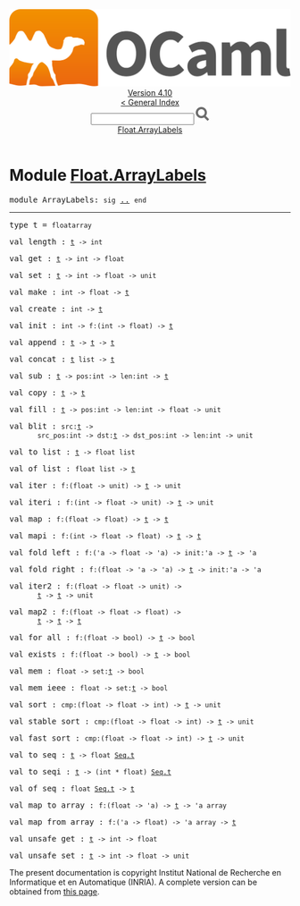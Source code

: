 <!-- ((! set title API !)) ((! set documentation !)) ((! set api !)) ((! set nobreadcrumb !)) -->
<div class="api"><header><nav class="toc brand"><a class="brand" href="https://ocaml.org/"><img src="colour-logo-gray.svg" class="svg" alt="OCaml"></a></nav><nav class="toc"><div class="toc_version"><a href="/docs" id="version-select">Version 4.10</a></div><a href="index.html">&lt; General Index</a><div class="api_search"><input type="text" name="apisearch" id="api_search" oninput="mySearch(false);" onkeypress="this.oninput();" onclick="this.oninput();" onpaste="this.oninput();">
<img src="search_icon.svg" alt="Search" class="svg" onclick="mySearch(false)"></div>
<div id="search_results"></div><div class="toc_title"><a href="#top">Float.ArrayLabels</a></div><ul></ul></nav></header>

<h1>Module <a href="type_Float.ArrayLabels.html">Float.ArrayLabels</a></h1>

<pre><span id="MODULEArrayLabels"><span class="keyword">module</span> ArrayLabels</span>: <code class="code"><span class="keyword">sig</span></code> <a href="Float.ArrayLabels.html">..</a> <code class="code"><span class="keyword">end</span></code></pre><hr width="100%">

<pre><span id="TYPEt"><span class="keyword">type</span> <code class="type"></code>t</span> = <code class="type">floatarray</code> </pre>


<pre><span id="VALlength"><span class="keyword">val</span> length</span> : <code class="type"><a href="Float.ArrayLabels.html#TYPEt">t</a> -&gt; int</code></pre>
<pre><span id="VALget"><span class="keyword">val</span> get</span> : <code class="type"><a href="Float.ArrayLabels.html#TYPEt">t</a> -&gt; int -&gt; float</code></pre>
<pre><span id="VALset"><span class="keyword">val</span> set</span> : <code class="type"><a href="Float.ArrayLabels.html#TYPEt">t</a> -&gt; int -&gt; float -&gt; unit</code></pre>
<pre><span id="VALmake"><span class="keyword">val</span> make</span> : <code class="type">int -&gt; float -&gt; <a href="Float.ArrayLabels.html#TYPEt">t</a></code></pre>
<pre><span id="VALcreate"><span class="keyword">val</span> create</span> : <code class="type">int -&gt; <a href="Float.ArrayLabels.html#TYPEt">t</a></code></pre>
<pre><span id="VALinit"><span class="keyword">val</span> init</span> : <code class="type">int -&gt; f:(int -&gt; float) -&gt; <a href="Float.ArrayLabels.html#TYPEt">t</a></code></pre>
<pre><span id="VALappend"><span class="keyword">val</span> append</span> : <code class="type"><a href="Float.ArrayLabels.html#TYPEt">t</a> -&gt; <a href="Float.ArrayLabels.html#TYPEt">t</a> -&gt; <a href="Float.ArrayLabels.html#TYPEt">t</a></code></pre>
<pre><span id="VALconcat"><span class="keyword">val</span> concat</span> : <code class="type"><a href="Float.ArrayLabels.html#TYPEt">t</a> list -&gt; <a href="Float.ArrayLabels.html#TYPEt">t</a></code></pre>
<pre><span id="VALsub"><span class="keyword">val</span> sub</span> : <code class="type"><a href="Float.ArrayLabels.html#TYPEt">t</a> -&gt; pos:int -&gt; len:int -&gt; <a href="Float.ArrayLabels.html#TYPEt">t</a></code></pre>
<pre><span id="VALcopy"><span class="keyword">val</span> copy</span> : <code class="type"><a href="Float.ArrayLabels.html#TYPEt">t</a> -&gt; <a href="Float.ArrayLabels.html#TYPEt">t</a></code></pre>
<pre><span id="VALfill"><span class="keyword">val</span> fill</span> : <code class="type"><a href="Float.ArrayLabels.html#TYPEt">t</a> -&gt; pos:int -&gt; len:int -&gt; float -&gt; unit</code></pre>
<pre><span id="VALblit"><span class="keyword">val</span> blit</span> : <code class="type">src:<a href="Float.ArrayLabels.html#TYPEt">t</a> -&gt;<br>       src_pos:int -&gt; dst:<a href="Float.ArrayLabels.html#TYPEt">t</a> -&gt; dst_pos:int -&gt; len:int -&gt; unit</code></pre>
<pre><span id="VALto_list"><span class="keyword">val</span> to_list</span> : <code class="type"><a href="Float.ArrayLabels.html#TYPEt">t</a> -&gt; float list</code></pre>
<pre><span id="VALof_list"><span class="keyword">val</span> of_list</span> : <code class="type">float list -&gt; <a href="Float.ArrayLabels.html#TYPEt">t</a></code></pre>
<pre><span id="VALiter"><span class="keyword">val</span> iter</span> : <code class="type">f:(float -&gt; unit) -&gt; <a href="Float.ArrayLabels.html#TYPEt">t</a> -&gt; unit</code></pre>
<pre><span id="VALiteri"><span class="keyword">val</span> iteri</span> : <code class="type">f:(int -&gt; float -&gt; unit) -&gt; <a href="Float.ArrayLabels.html#TYPEt">t</a> -&gt; unit</code></pre>
<pre><span id="VALmap"><span class="keyword">val</span> map</span> : <code class="type">f:(float -&gt; float) -&gt; <a href="Float.ArrayLabels.html#TYPEt">t</a> -&gt; <a href="Float.ArrayLabels.html#TYPEt">t</a></code></pre>
<pre><span id="VALmapi"><span class="keyword">val</span> mapi</span> : <code class="type">f:(int -&gt; float -&gt; float) -&gt; <a href="Float.ArrayLabels.html#TYPEt">t</a> -&gt; <a href="Float.ArrayLabels.html#TYPEt">t</a></code></pre>
<pre><span id="VALfold_left"><span class="keyword">val</span> fold_left</span> : <code class="type">f:('a -&gt; float -&gt; 'a) -&gt; init:'a -&gt; <a href="Float.ArrayLabels.html#TYPEt">t</a> -&gt; 'a</code></pre>
<pre><span id="VALfold_right"><span class="keyword">val</span> fold_right</span> : <code class="type">f:(float -&gt; 'a -&gt; 'a) -&gt; <a href="Float.ArrayLabels.html#TYPEt">t</a> -&gt; init:'a -&gt; 'a</code></pre>
<pre><span id="VALiter2"><span class="keyword">val</span> iter2</span> : <code class="type">f:(float -&gt; float -&gt; unit) -&gt;<br>       <a href="Float.ArrayLabels.html#TYPEt">t</a> -&gt; <a href="Float.ArrayLabels.html#TYPEt">t</a> -&gt; unit</code></pre>
<pre><span id="VALmap2"><span class="keyword">val</span> map2</span> : <code class="type">f:(float -&gt; float -&gt; float) -&gt;<br>       <a href="Float.ArrayLabels.html#TYPEt">t</a> -&gt; <a href="Float.ArrayLabels.html#TYPEt">t</a> -&gt; <a href="Float.ArrayLabels.html#TYPEt">t</a></code></pre>
<pre><span id="VALfor_all"><span class="keyword">val</span> for_all</span> : <code class="type">f:(float -&gt; bool) -&gt; <a href="Float.ArrayLabels.html#TYPEt">t</a> -&gt; bool</code></pre>
<pre><span id="VALexists"><span class="keyword">val</span> exists</span> : <code class="type">f:(float -&gt; bool) -&gt; <a href="Float.ArrayLabels.html#TYPEt">t</a> -&gt; bool</code></pre>
<pre><span id="VALmem"><span class="keyword">val</span> mem</span> : <code class="type">float -&gt; set:<a href="Float.ArrayLabels.html#TYPEt">t</a> -&gt; bool</code></pre>
<pre><span id="VALmem_ieee"><span class="keyword">val</span> mem_ieee</span> : <code class="type">float -&gt; set:<a href="Float.ArrayLabels.html#TYPEt">t</a> -&gt; bool</code></pre>
<pre><span id="VALsort"><span class="keyword">val</span> sort</span> : <code class="type">cmp:(float -&gt; float -&gt; int) -&gt; <a href="Float.ArrayLabels.html#TYPEt">t</a> -&gt; unit</code></pre>
<pre><span id="VALstable_sort"><span class="keyword">val</span> stable_sort</span> : <code class="type">cmp:(float -&gt; float -&gt; int) -&gt; <a href="Float.ArrayLabels.html#TYPEt">t</a> -&gt; unit</code></pre>
<pre><span id="VALfast_sort"><span class="keyword">val</span> fast_sort</span> : <code class="type">cmp:(float -&gt; float -&gt; int) -&gt; <a href="Float.ArrayLabels.html#TYPEt">t</a> -&gt; unit</code></pre>
<pre><span id="VALto_seq"><span class="keyword">val</span> to_seq</span> : <code class="type"><a href="Float.ArrayLabels.html#TYPEt">t</a> -&gt; float <a href="Seq.html#TYPEt">Seq.t</a></code></pre>
<pre><span id="VALto_seqi"><span class="keyword">val</span> to_seqi</span> : <code class="type"><a href="Float.ArrayLabels.html#TYPEt">t</a> -&gt; (int * float) <a href="Seq.html#TYPEt">Seq.t</a></code></pre>
<pre><span id="VALof_seq"><span class="keyword">val</span> of_seq</span> : <code class="type">float <a href="Seq.html#TYPEt">Seq.t</a> -&gt; <a href="Float.ArrayLabels.html#TYPEt">t</a></code></pre>
<pre><span id="VALmap_to_array"><span class="keyword">val</span> map_to_array</span> : <code class="type">f:(float -&gt; 'a) -&gt; <a href="Float.ArrayLabels.html#TYPEt">t</a> -&gt; 'a array</code></pre>
<pre><span id="VALmap_from_array"><span class="keyword">val</span> map_from_array</span> : <code class="type">f:('a -&gt; float) -&gt; 'a array -&gt; <a href="Float.ArrayLabels.html#TYPEt">t</a></code></pre>
<pre><span id="VALunsafe_get"><span class="keyword">val</span> unsafe_get</span> : <code class="type"><a href="Float.ArrayLabels.html#TYPEt">t</a> -&gt; int -&gt; float</code></pre>
<pre><span id="VALunsafe_set"><span class="keyword">val</span> unsafe_set</span> : <code class="type"><a href="Float.ArrayLabels.html#TYPEt">t</a> -&gt; int -&gt; float -&gt; unit</code></pre>
<div class="copyright">The present documentation is copyright Institut National de Recherche en Informatique et en Automatique (INRIA). A complete version can be obtained from <a href="http://caml.inria.fr/pub/docs/manual-ocaml/">this page</a>.</div></div>
